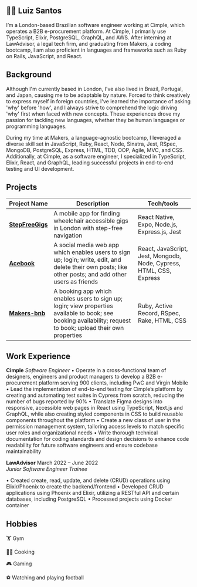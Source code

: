 ## :technologist: Luiz Santos

I’m a London-based Brazilian software engineer working at Cimple, which operates a B2B e-procurement platform. At Cimple, I primarily use TypeScript, Elixir, PostgreSQL, GraphQL, and AWS. After interning at LawAdvisor, a legal tech firm, and graduating from Makers, a coding bootcamp, I am also proficient in languages and frameworks such as Ruby on Rails, JavaScript, and React.

## Background

Although I'm currently based in London, I've also lived in Brazil, Portugal, and Japan, causing me to be adaptable by nature. Forced to think creatively to express myself in foreign countries, I've learned the importance of asking 'why' before 'how', and I always strive to comprehend the logic driving 'why' first when faced with new concepts. These experiences drove my passion for tackling new languages, whether they be human languages or programming languages. 


During my time at Makers, a language-agnostic bootcamp, I leveraged a diverse skill set in JavaScript, Ruby, React, Node, Sinatra, Jest, RSpec, MongoDB, PostgreSQL, Express, HTML, TDD, OOP, Agile, MVC, and CSS. Additionally, at Cimple, as a software engineer, I specialized in TypeScript, Elixir, React, and GraphQL, leading successful projects in end-to-end testing and UI development.

## Projects

|Project Name                         | Description       | Tech/tools        |
| ---------------------------- | ----------------- | ----------------- |
| **[StepFreeGigs](https://github.com/santosluizfelipe/StepFreeGigs)**            | A mobile app for finding wheelchair accessible gigs in London with step-free navigation | React Native, Expo, Node.js, Express.js, Jest |
| **[Acebook](https://github.com/santosluizfelipe/acebook-fire)**            | A social media web app which enables users to sign up; login; write, edit, and delete their own posts; like other posts; and add other users as friends | React, JavaScript, Jest, Mongodb, Node, Cypress, HTML, CSS, Express |
| **[Makers-bnb](https://github.com/santosluizfelipe/makers-bnb)** | A booking app which enables users to sign up; login; view properties available to book; see booking availability; request to book; upload their own properties | Ruby, Active Record, RSpec, Rake, HTML, CSS |

## Work Experience

**Cimple**
*Software Engineer*
• Operate in a cross-functional team of designers, engineers and product managers to develop a B2B e-procurement platform serving 900 clients, including PwC and Virgin Mobile
• Lead the implementation of end-to-end testing for Cimple’s platform by creating and automating test suites in Cypress from scratch, reducing the number of bugs reported by 90%
• Translate Figma designs into responsive, accessible web pages in React using TypeScript, Next.js and GraphQL, while also creating styled components in CSS to build reusable components throughout the platform
• Create a new class of user in the permission management system, tailoring access levels to match specific user roles and organizational needs
• Write thorough technical documentation for coding standards and design decisions to enhance code readability for future software engineers and ensure codebase maintainability


**LawAdvisor**  March 2022 – June 2022  
 *Junior Software Engineer Trainee*  

• Created create, read, update, and delete (CRUD) operations using Elixir/Phoenix to create the backend/frontend 
• Developed CRUD applications using Phoenix and Elixir, utilizing a RESTful API and certain databases,
including PostgreSQL
• Processed projects using Docker container

## Hobbies

:weight_lifting: Gym

:cook: Cooking

:video_game: Gaming

:soccer: Watching and playing football

